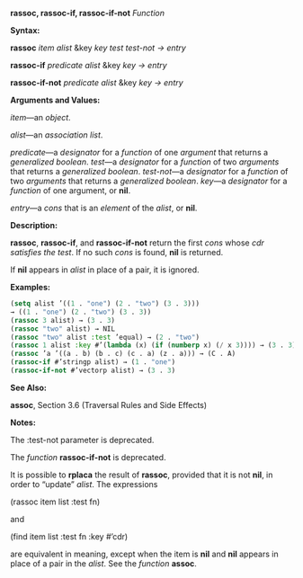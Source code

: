 **rassoc, rassoc-if, rassoc-if-not** *Function* 



**Syntax:** 



**rassoc** *item alist* &amp;key *key test test-not → entry* 



**rassoc-if** *predicate alist* &amp;key *key → entry* 



**rassoc-if-not** *predicate alist* &amp;key *key → entry* 



**Arguments and Values:** 



*item*—an *object*. 



*alist*—an *association list*. 



*predicate*—a *designator* for a *function* of one *argument* that returns a *generalized boolean*. *test*—a *designator* for a *function* of two *arguments* that returns a *generalized boolean*. *test-not*—a *designator* for a *function* of two *arguments* that returns a *generalized boolean*. *key*—a *designator* for a *function* of one argument, or **nil**. 



*entry*—a *cons* that is an *element* of the *alist*, or **nil**. 







 



 



**Description:** 



**rassoc**, **rassoc-if**, and **rassoc-if-not** return the first *cons* whose *cdr satisfies the test*. If no such *cons* is found, **nil** is returned. 



If **nil** appears in *alist* in place of a pair, it is ignored. 



**Examples:**
```lisp
(setq alist ’((1 . "one") (2 . "two") (3 . 3))) 
→ ((1 . "one") (2 . "two") (3 . 3)) 
(rassoc 3 alist) → (3 . 3) 
(rassoc "two" alist) → NIL 
(rassoc "two" alist :test ’equal) → (2 . "two") 
(rassoc 1 alist :key #’(lambda (x) (if (numberp x) (/ x 3)))) → (3 . 3) 
(rassoc ’a ’((a . b) (b . c) (c . a) (z . a))) → (C . A) 
(rassoc-if #’stringp alist) → (1 . "one") 
(rassoc-if-not #’vectorp alist) → (3 . 3) 
```
**See Also:** 



**assoc**, Section 3.6 (Traversal Rules and Side Effects) 



**Notes:** 



The :test-not parameter is deprecated. 



The *function* **rassoc-if-not** is deprecated. 



It is possible to **rplaca** the result of **rassoc**, provided that it is not **nil**, in order to “update” *alist*. The expressions 



(rassoc item list :test fn) 



and 



(find item list :test fn :key #’cdr) 



are equivalent in meaning, except when the item is **nil** and **nil** appears in place of a pair in the *alist*. See the *function* **assoc**. 



